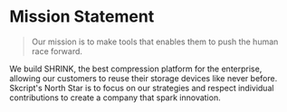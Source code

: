 # Mission Statement

> Our mission is to make tools that enables them to push the human race forward.

We build SHRINK, the best compression platform for the enterprise, allowing our customers to reuse their storage devices like never before. Skcript's North Star is to focus on our strategies and respect individual contributions to create a company that spark innovation.